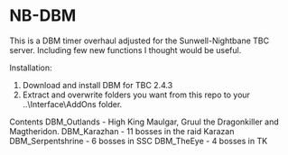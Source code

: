 # NB-DBM

This is a DBM timer overhaul adjusted for the Sunwell-Nightbane TBC server. Including few new functions I thought would be useful.

Installation:
1. Download and install DBM for TBC 2.4.3
2. Extract and overwrite folders you want from this repo to your ..\Interface\AddOns folder.

Contents 
DBM_Outlands - High King Maulgar, Gruul the Dragonkiller and Magtheridon.
DBM_Karazhan - 11 bosses in the raid Karazan
DBM_Serpentshrine - 6 bosses in SSC
DBM_TheEye - 4 bosses in TK
